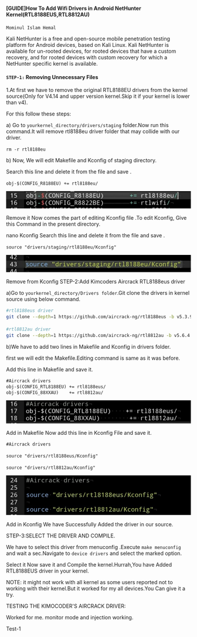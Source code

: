 #### [GUIDE]How To Add Wifi Drivers in Android NetHunter Kernel(RTL8188EUS,RTL8812AU)
`Mominul Islam Hemal`

Kali NetHunter is a free and open-source mobile penetration testing platform for Android devices, based on Kali Linux. Kali NetHunter is available for un-rooted devices, for rooted devices that have a custom recovery, and for rooted devices with custom recovery for which a NetHunter specific kernel is available. 

#### `STEP-1:` Removing Unnecessary Files

1.At first we have to remove the original RTL8188EU drivers from the kernel source(Only for V4.14 and upper version kernel.Skip it if your kernel is lower than v4).

For this follow these steps:

a) Go to `yourkernel_directory/drivers/staging` folder.Now run this command.It will remove rtl8188eu driver folder that may collide with our driver.

`rm -r rtl8188eu`

b) Now, We will edit Makefile and Kconfig of staging directory.

Search this line and delete it from the file and save .

`obj-$(CONFIG_R8188EU) += rtl8188eu/`

<p align="center"><img src="image/IMG_20210102_235214-01.jpeg"></img></p>


Remove it
Now comes the part of editing Kconfig file .To edit Kconfig, Give this Command in the present directory.

nano Kconfig
Search this line and delete it from the file and save .

`source "drivers/staging/rtl8188eu/Kconfig"`

<p align="center"><img src="image/IMG_20210102_235147-01.jpeg"></img></p>

Remove from Kconfig
STEP-2:Add Kimcoders Aircrack RTL8188eus driver

a)Go to `yourkernel_directory/Drivers folder`.Git clone the drivers in kernel source using below command.
```sh
#rtl8188eus driver
git clone --depth=1 https://github.com/aircrack-ng/rtl8188eus -b v5.3.9

#rtl8812au driver
git clone --depth=1 https://github.com/aircrack-ng/rtl8812au -b v5.6.4.2
```
b)We have to add two lines in Makefile and Kconfig in drivers folder.

first we will edit the Makefile.Editing command is same as it was before.

Add this line in Makefile and save it.

```
#Aircrack drivers
obj-$(CONFIG_RTL8188EU) += rtl8188eus/
obj-$(CONFIG_88XXAU)    += rtl8812au/
```
<p align="center"><img src="image/IMG_20210102_235118-01.jpeg"></img></p>
                        
Add in Makefile
Now add this line in Kconfig File and save it.

```
#Aircrack drivers

source "drivers/rtl8188eus/Kconfig"

source "drivers/rtl8812au/Kconfig"

```

<p align="center"><img src="image/IMG_20210102_235040-01.jpeg"></img></p>

Add in Kconfig
We have Successfully Added the driver in our source.

STEP-3:SELECT THE DRIVER AND COMPILE.

We have to select this driver from menuconfig .Execute `make menuconfig` and wait a sec.Navigate to `device drivers` and select the marked option.



Select it
Now save it and Compile the kernel.Hurrah,You have Added RTL8188EUS driver in your kernel.

NOTE: it might not work with all kernel as some users reported not to working with their kernel.But it worked for my all devices.You Can give it a try.



TESTING THE KIMOCODER'S AIRCRACK DRIVER:

Worked for me. monitor mode and injection working.


Test-1


